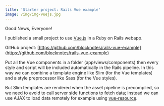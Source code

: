 ```yaml
---
title: 'Starter project: Rails Vue example'
image: /img/img-vuejs.jpg
---
```


Good News, Everyone!

I published a small project to use [Vue.js](https://vuejs.org/) in a Ruby on Rails webapp.

GitHub project: [https://github.com/blocknotes/rails-vue-example](https://github.com/blocknotes/rails-vue-example)

Put all the Vue components in a folder (app/views/components) then every style and script will be included automatically in the Rails pipeline. In this way we can combine a template engine like Slim (for the Vue templates) and a style preprocessor like Sass (for the Vue styles).

But Slim templates are rendered when the asset pipeline is precompiled, so we need to avoid to call server side functions to fetch data; instead we can use AJAX to load data remotely for example using [vue-resource](https://github.com/vuejs/vue-resource).
